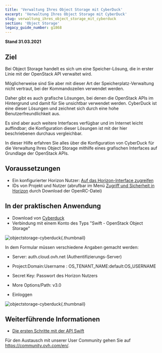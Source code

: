 ```yaml
---
title: 'Verwaltung Ihres Object Storage mit CyberDuck'
excerpt: 'Verwaltung Ihres Object Storage mit CyberDuck'
slug: verwaltung_ihres_object_storage_mit_cyberduck
section: 'Object Storage'
legacy_guide_number: g1868
---
```


**Stand 31.03.2021**

## Ziel

Bei Object Storage handelt es sich um eine Speicher-Lösung, die in erster Linie mit der OpenStack API verwaltet wird.

Möglicherweise sind Sie aber mit dieser Art der Speicherplatz-Verwaltung nicht vertraut, bei der Kommandozeilen verwendet werden.

Daher gibt es auch grafische Lösungen, bei denen die OpenStack APIs im Hintergrund und damit für Sie unsichtbar verwendet werden.
CyberDuck ist eine dieser Lösungen und zeichnet sich durch eine hohe Benutzerfreundlichkeit aus.

Es sind aber auch weitere Interfaces verfügbar und im Internet leicht auffindbar; die Konfiguration dieser Lösungen ist mit der hier beschriebenen durchaus vergleichbar.

In dieser Hilfe erfahren Sie alles über die Konfiguration von CyberDuck für die Verwaltung Ihres Object Storage mithilfe eines grafischen Interfaces auf Grundlage der OpenStack APIs.

## Voraussetzungen

- Ein konfigurierter Horizon Nutzer: [Auf das Horizon-Interface zugreifen](../../public-cloud/erstellung_eines_zugangs_zu_horizon/)
- IDs von Projekt und Nutzer (abrufbar im Menü [Zugriff und Sicherheit in Horizon](../../public-cloud/zugriff_und_sicherheit_in_horizon/) durch Download der OpenRC-Datei)

## In der praktischen Anwendung

- Download von [Cyberduck](https://cyberduck.io/)
- Verbindung mit einem Konto des Typs "Swift - OpenStack Object Storage"

![objectstorage-cyberduck](images/Cyberduck.png){.thumbnail}

In dem Formular müssen verschiedene Angaben gemacht werden:

- Server: auth.cloud.ovh.net (Authentifizierungs-Server)
- Project:Domain:Username : OS_TENANT_NAME:default:OS_USERNAME
- Secret Key: Passwort des Horizon Nutzers
- More Options/Path: v3.0

- Einloggen

![objectstorage-cyberduck](images/img_2756.jpg){.thumbnail}

## Weiterführende Informationen

- [Die ersten Schritte mit der API Swift](../../public-cloud/die_ersten_schritte_mit_der_swift_api/)

Für den Austausch mit unserer User Community gehen Sie auf <https://community.ovh.com/en/>.
